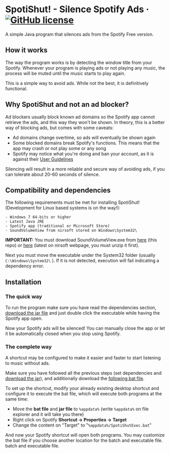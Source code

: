 # **SpotiShut!** - Silence Spotify Ads &middot; [![GitHub license](https://img.shields.io/badge/license-GPL--3.0-orange)](https://github.com/Carball0/sshsec/blob/main/LICENSE) 

A simple Java program that silences ads from the Spotify Free version.

## How it works
The way the program works is by detecting the window title from your Spotify. Whenever your program is playing
ads or not playing any music, the process will be muted until the music starts to play again.

This is a simple way to avoid ads. While not the best, it is definitively functional.

## Why SpotiShut and not an ad blocker?
Ad blockers usually block known ad domains so the Spotify app cannot retrieve the ads, and this way they won't be
shown. In theory, this is a better way of blocking ads, but comes with some caveats:
- Ad domains change overtime, so ads will eventually be shown again
- Some blocked domains break Spotify's functions. This means that the app may crash or not play some or any song
- Spotify may notice what you're doing and ban your account, as it is against their
 [User Guidelines](https://www.spotify.com/en/legal/user-guidelines/)

Silencing will result in a more reliable and secure way of avoiding ads, if you can tolerate about 20-60 seconds of
silence.

## Compatibility and dependencies
The following requirements must be met for installing SpotiShut! (Development for Linux based systems is on the way!):
```
- Windows 7 64-bits or higher
- Latest Java JRE
- Spotify app (traditional or Microsoft Store)
- SoundVolumeView from nirsoft stored on Windows\System32\
```
**IMPORTANT:** You must download SoundVolumeView.exe from [here](https://github.com/Carball0/SpotiShut/blob/main/install/SoundVolumeView.exe?raw=true) 
(this repo) or [here](https://www.nirsoft.net/utils/soundvolumeview-x64.zip) (latest on nirsoft webpage, you must unzip it first).

Next you must move the executable under the System32 folder (usually ````C:\Windows\System32\```` ).
If it is not detected, execution will fail indicating a dependency error.


## Installation

### The quick way
To run the program make sure you have read the dependencies section, 
[download the jar file](https://github.com/Carball0/SpotiShut/blob/main/SpotiShut.jar?raw=true) and just double click
the executable while having the Spotify app open. 


Now your Spotify ads will be silenced! You can manually close the app or let it be automatically closed when you stop
using Spotify.

### The complete way
A shortcut may be configured to make it easier and faster to start listening to music without ads.

Make sure you have followed all the previous steps (set dependencies and [download the jar](https://github.com/Carball0/SpotiShut/blob/main/SpotiShut.jar?raw=true)), 
and additionally download the [following bat file](https://github.com/Carball0/SpotiShut/blob/main/SpotiShutExec.bat?raw=true). 

To set up the shortcut, modify your already existing desktop shortcut and configure it to execute the bat file,
which will execute both programs at the same time:

- Move the **bat file** and **jar file** to ````%appdata%```` (write ````%appdata%```` on file explorer and it will take you there)
- Right click on Spotify **Shortcut -> Properties -> Target**
- Change the content on "Target" to "````%appdata%/SpotiShutExec.bat````"

And now your Spotify shortcut will open both programs. You may customize the bat file if you choose another location for the
batch and executable file.
batch and executable file.